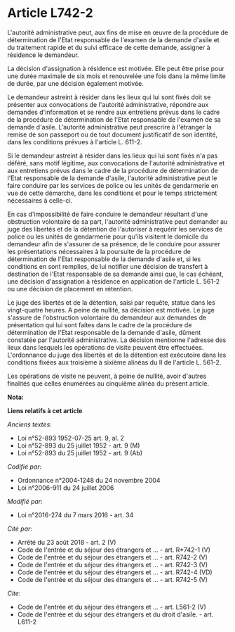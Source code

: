 # Article L742-2

L'autorité administrative peut, aux fins de mise en œuvre de la procédure de détermination de l'Etat responsable de l'examen
de la demande d'asile et du traitement rapide et du suivi efficace de cette demande, assigner à résidence le demandeur. 

La décision d'assignation à résidence est motivée. Elle peut être prise pour une durée maximale de six mois et renouvelée une
fois dans la même limite de durée, par une décision également motivée. 

Le demandeur astreint à résider dans les lieux qui lui sont fixés doit se présenter aux convocations de l'autorité
administrative, répondre aux demandes d'information et se rendre aux entretiens prévus dans le cadre de la procédure de
détermination de l'Etat responsable de l'examen de sa demande d'asile. L'autorité administrative peut prescrire à l'étranger
la remise de son passeport ou de tout document justificatif de son identité, dans les conditions prévues à l'article L.
611-2. 

Si le demandeur astreint à résider dans les lieux qui lui sont fixés n'a pas déféré, sans motif légitime, aux convocations de
l'autorité administrative et aux entretiens prévus dans le cadre de la procédure de détermination de l'Etat responsable de la
demande d'asile, l'autorité administrative peut le faire conduire par les services de police ou les unités de gendarmerie en
vue de cette démarche, dans les conditions et pour le temps strictement nécessaires à celle-ci. 

En cas d'impossibilité de faire conduire le demandeur résultant d'une obstruction volontaire de sa part, l'autorité
administrative peut demander au juge des libertés et de la détention de l'autoriser à requérir les services de police ou les
unités de gendarmerie pour qu'ils visitent le domicile du demandeur afin de s'assurer de sa présence, de le conduire pour
assurer les présentations nécessaires à la poursuite de la procédure de détermination de l'Etat responsable de la demande
d'asile et, si les conditions en sont remplies, de lui notifier une décision de transfert à destination de l'Etat responsable
de sa demande ainsi que, le cas échéant, une décision d'assignation à résidence en application de l'article L. 561-2 ou une
décision de placement en rétention. 

Le juge des libertés et de la détention, saisi par requête, statue dans les vingt-quatre heures. A peine de nullité, sa
décision est motivée. Le juge s'assure de l'obstruction volontaire du demandeur aux demandes de présentation qui lui sont
faites dans le cadre de la procédure de détermination de l'Etat responsable de la demande d'asile, dûment constatée par
l'autorité administrative. La décision mentionne l'adresse des lieux dans lesquels les opérations de visite peuvent être
effectuées. L'ordonnance du juge des libertés et de la détention est exécutoire dans les conditions fixées aux troisième à
sixième alinéas du II de l'article L. 561-2. 

Les opérations de visite ne peuvent, à peine de nullité, avoir d'autres finalités que celles énumérées au cinquième alinéa du
présent article.

**Nota:**



**Liens relatifs à cet article**

_Anciens textes_:

  - Loi n°52-893 1952-07-25 art. 9, al. 2
  - Loi n°52-893 du 25 juillet 1952 - art. 9 (M)
  - Loi n°52-893 du 25 juillet 1952 - art. 9 (Ab)

_Codifié par_:

  - Ordonnance n°2004-1248 du 24 novembre 2004
  - Loi n°2006-911 du 24 juillet 2006

_Modifié par_:

  - Loi n°2016-274 du 7 mars 2016 - art. 34

_Cité par_:

  - Arrêté du 23 août 2018 - art. 2 (V)
  - Code de l'entrée et du séjour des étrangers et ... - art. R*742-1 (V)
  - Code de l'entrée et du séjour des étrangers et ... - art. R742-2 (V)
  - Code de l'entrée et du séjour des étrangers et ... - art. R742-3 (V)
  - Code de l'entrée et du séjour des étrangers et ... - art. R742-4 (VD)
  - Code de l'entrée et du séjour des étrangers et ... - art. R742-5 (V)

_Cite_:

  - Code de l'entrée et du séjour des étrangers et ... - art. L561-2 (V)
  - Code de l'entrée et du séjour des étrangers et du droit d'asile. - art. L611-2
